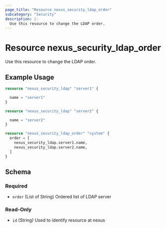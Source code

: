 ```yaml
---
page_title: "Resource nexus_security_ldap_order"
subcategory: "Security"
description: |-
  Use this resource to change the LDAP order.
---
```

# Resource nexus_security_ldap_order
Use this resource to change the LDAP order.
## Example Usage
```terraform
resource "nexus_security_ldap" "server1" {

  name = "server1"
}

resource "nexus_security_ldap" "server2" {

  name = "server2"
}

resource "nexus_security_ldap_order" "system" {
  order = [
    nexus_security_ldap.server1.name,
    nexus_security_ldap.server2.name,
  ]
}
```
<!-- schema generated by tfplugindocs -->
## Schema

### Required

- `order` (List of String) Ordered list of LDAP server

### Read-Only

- `id` (String) Used to identify resource at nexus
